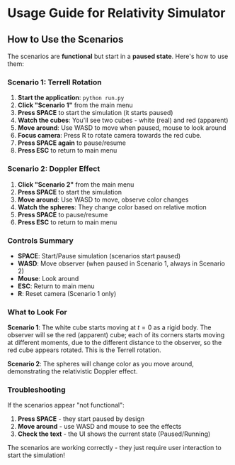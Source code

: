 # Usage Guide for Relativity Simulator

## How to Use the Scenarios

The scenarios are **functional** but start in a **paused state**. Here's how to use them:

### Scenario 1: Terrell Rotation

1. **Start the application**: `python run.py`
2. **Click "Scenario 1"** from the main menu
3. **Press SPACE** to start the simulation (it starts paused)
4. **Watch the cubes**: You'll see two cubes - white (real) and red (apparent)
5. **Move around**: Use WASD to move when paused, mouse to look around
6. **Focus camera**: Press R to rotate camera towards the red cube. 
7. **Press SPACE again** to pause/resume
8. **Press ESC** to return to main menu

### Scenario 2: Doppler Effect

1. **Click "Scenario 2"** from the main menu
2. **Press SPACE** to start the simulation
3. **Move around**: Use WASD to move, observe color changes
4. **Watch the spheres**: They change color based on relative motion
5. **Press SPACE** to pause/resume
6. **Press ESC** to return to main menu

### Controls Summary

- **SPACE**: Start/Pause simulation (scenarios start paused)
- **WASD**: Move observer (when paused in Scenario 1, always in Scenario 2)
- **Mouse**: Look around
- **ESC**: Return to main menu
- **R**: Reset camera (Scenario 1 only)

### What to Look For

**Scenario 1**: The white cube starts moving at $t=0$ as a rigid body. The observer will se the red (apparent) cube; each of its corners starts moving at different moments, due to the different distance to the observer, so the red cube appears rotated. This is the Terrell rotation.

**Scenario 2**: The spheres will change color as you move around, demonstrating the relativistic Doppler effect.

### Troubleshooting

If the scenarios appear "not functional":
1. **Press SPACE** - they start paused by design
2. **Move around** - use WASD and mouse to see the effects
3. **Check the text** - the UI shows the current state (Paused/Running)

The scenarios are working correctly - they just require user interaction to start the simulation! 